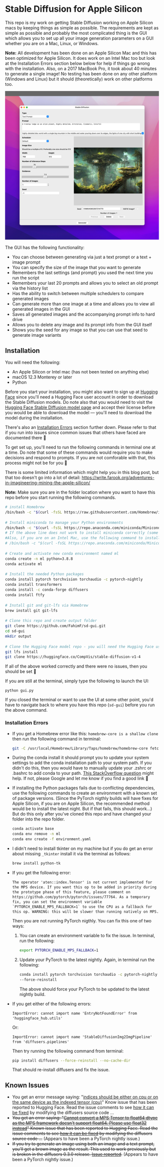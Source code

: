 # Stable Diffusion for Apple Silicon

This repo is my work on getting Stable Diffusion working on Apple Silicon macs by keeping things as simple as possible. The requirements are kept as simple as possible and probably the most complicated thing is the GUI which allows you to set up all your image generation parameters on a GUI whether you are on a Mac, Linux, or Windows.

**Note:** All development has been done on an Apple Silicon Mac and this has been optimized for Apple Silicon. It does work on an Intel Mac too but look at the Installation Errors section below below for help if things go wrong with the installation. Also, on a 2017 MacBook Pro, it took about 40 minutes to generate a single image! No testing has been done on any other platform (Windows and Linux) but it should (theoretically) work on other platforms too.

![gui](assets/gui.jpg)

The GUI has the following functionality:

* You can choose between generating via just a text prompt or a text + image prompt
* You can specify the size of the image that you want to generate
* Remembers the last settings (and prompt) you used the next time you run the script
* Remembers your last 20 prompts and allows you to select an old prompt via the history list
* Has the ability to switch between multiple schedulers to compare generated images
* Can generate more than one image at a time and allows you to view all generated images in the GUI
* Saves all generated images and the accompanying prompt info to hard drive
* Allows you to delete any image and its prompt info from the GUI itself
* Shows you the seed for any image so that you can use that seed to generate image variants

## Installation

You will need the following:

* An Apple Silicon or Intel mac (has not been tested on anything else)
* macOS 12.3 Monterey or later
* Python

Before you start your installation, you might also want to sign up at [Hugging Face](https://huggingface.co/) since you'll need a Hugging Face user account in order to download the Stable Diffusion models. Do note also that you would need to visit the [Hugging Face Stable Diffusion model page](https://huggingface.co/CompVis/stable-diffusion-v1-4) and accept their license before you would be able to download the model — you'll need to download the model during the installation.

There's also an [Installation Errors](#installation-errors) section further down. Please refer to that if you run into issues since common issues that others have faced are documented there 🙂

To get set up, you'll need to run the following commands in terminal one at a time. Do note that some of these commands would require you to make decisions and respond to prompts. If you are not comforable with that, this process might not be for you 🙂

There is some limited information which might help you in this blog post, but that too doesn't go into a lot of detail: https://write.farook.org/adventures-in-imagineering-mining-the-apple-silicon/

**Note:** Make sure you are in the folder location where you want to have this repo before you start running the following commands.

```bash
# install Homebrew
/bin/bash -c "$(curl -fsSL https://raw.githubusercontent.com/Homebrew/install/HEAD/install.sh)"

# Install miniconda to manage your Python environments
/bin/bash -c "$(curl -fsSL https://repo.anaconda.com/miniconda/Miniconda3-latest-MacOSX-arm64.sh)"
# If the above line does not work to install miniconda correctly (some have reported issues) try the instructions at this link instead: https://docs.conda.io/projects/conda/en/latest/user-guide/install/macos.html
#Also, if you are on an Intel Mac, use the following command to install miniconda for Intel macs:
# /bin/bash -c "$(curl -fsSL https://repo.anaconda.com/miniconda/Miniconda3-latest-MacOSX-x86_64.sh)"

# Create and activate new conda environment named ml
conda create -n ml python=3.8.8
conda activate ml

# Install the needed Python packages
conda install pytorch torchvision torchaudio -c pytorch-nightly
conda install transformers
conda install -c conda-forge diffusers
conda install ftfy

# Install git and git-lfs via Homebrew
brew install git git-lfs

# Clone this repo and create output folder
git clone https://github.com/FahimF/sd-gui.git
cd sd-gui
mkdir output

# Clone the Hugging Face model repo - you will need the Hugging Face user and password for this step
git lfs install
git clone https://huggingface.co/CompVis/stable-diffusion-v1-4
```

If all of the above worked correctly and there were no issues, then you should be set 🙂

If you are still at the terminal, simply type the following to launch the UI:

```
python gui.py
```

If you closed the terminal or want to use the UI at some other point, you'd have to navigate back to where you have this repo (`sd-gui`) before you run the above command.

### Installation Errors

* If you get a Homebrew error like this: `homebrew-core is a shallow clone` then run the following command in terminal:

  ```bash
  git -C /usr/local/Homebrew/Library/Taps/homebrew/homebrew-core fetch --unshallow
  ```

* During the conda install it should prompt you to update your system settings to add the conda installation path to your system path. If you didn't do this, then you would have to manually update your .zshrc or .bashrc to add conda to your path. [This StackOverflow question](https://stackoverflow.com/questions/60896426/adding-conda-to-the-path-on-macos-catalina) might help. If not, please Google and let me know if you find a good link 🙂

* If installing the Python packages fails due to conflicting dependencies, use the following commands to create an environment with a known set of package versions. (Since the PyTorch nigthly builds will have fixes for Apple Silicon, if you are on Apple Silicon, the recommended method would be to install the latest night. But if that fails, this should work...) But do this only after you've cloned this repo and have changed your folder into the repo folder.

  ```bash
  conda activate base
  conda env remove -n ml
  conda env create -f environment.yaml
  ```

* I didn't need to install tkinter on my machine but if you do get an error about missing `_tkinter` install it via the terminal as follows:

  ```bash
  brew install python-tk
  ```

* If you get the following error:

  ```
  The operator 'aten::index.Tensor' is not current implemented for the MPS device. If you want this op to be added in priority during the prototype phase of this feature, please comment on https://github.com/pytorch/pytorch/issues/77764. As a temporary fix, you can set the environment variable `PYTORCH_ENABLE_MPS_FALLBACK=1` to use the CPU as a fallback for this op. WARNING: this will be slower than running natively on MPS.
  ```

  Then you are not running PyTorch nigthly. You can fix this one of two ways: 

  1) You can create an environment variable to fix the issue. In terminal, run the following:

     ```bash
     export PYTORCH_ENABLE_MPS_FALLBACK=1
     ```

  2) Update your PyTorch to the latest nightly. Again, in terminal run the following:

     ```bash
     conda install pytorch torchvision torchaudio -c pytorch-nightly
     --force-reinstall
     ```

     The above should force your PyTorch to be updated to the latest nightly build.

* If you get either of the following errors:

  ```
  ImportError: cannot import name 'EntryNotFoundError' from 'huggingface_hub.utils'
  ```

  Or:

  ```
  ImportError: cannot import name 'StableDiffusionImg2ImgPipeline' from 'diffusers.pipelines'
  ```

  Then try running the following command from terminal:

  ```bash
  pip install diffusers --force-reinstall --no-cache-dir
  ```

  That should re-install diffusers and fix the issue.

## Known Issues

* You get an error message saying: "[indices should be either on cpu or on the same device as the indexed tensor (cpu)](https://github.com/huggingface/diffusers/issues/239)" Know issue that has been reported to Hugging Face. Read the issue comments to see [how it can be fixed](https://github.com/huggingface/diffusers/issues/239#issuecomment-1236092655) by modifying the diffusers source code ...
* ~~You get an error saying: "[Cannot convert a MPS Tensor to float64 dtype as the MPS framework doesn't support float64. Please use float32 instead](https://github.com/huggingface/diffusers/issues/358)" Known issue that has been reported to Hugging Face. Read the issue comments to see [how it can be fixed](https://github.com/huggingface/diffusers/issues/358#issue-1361673427) by modifying the diffusers source code ...~~ (Appears to have been a PyTorch nightly issue.)
* ~~If you try to generate an image using both an image and a text prompt, you'll get a brown image as the result. This used to work previously but is broken in the diffusers 0.3.0 release. [Issue reported](https://github.com/huggingface/diffusers/issues/462).~~ (Appears to have been a PyTorch nightly issue.)